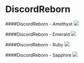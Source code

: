 # DiscordReborn

####DiscordReborn - Amethyst
<img src="http://i.imgur.com/tqkT4zo.jpg">

####DiscordReborn - Emerald
<img src="http://i.imgur.com/BH6yDIw.jpg">

####DiscordReborn - Ruby
<img src="http://i.imgur.com/TkJ7UDP.jpg">

####DiscordReborn - Sapphire
<img src="http://i.imgur.com/MS6qXIr.jpg">
